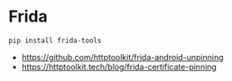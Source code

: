 # Frida

~~~
pip install frida-tools
~~~

- https://github.com/httptoolkit/frida-android-unpinning
- https://httptoolkit.tech/blog/frida-certificate-pinning
